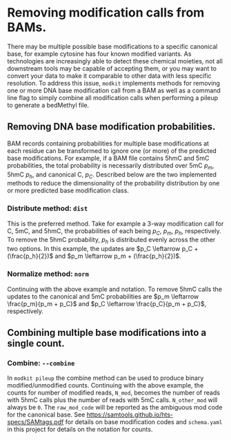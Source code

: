 # Removing modification calls from BAMs.

There may be multiple possible base modifications to a specific canonical base, for example cytosine has four
known modified variants. As technologies are increasingly able to detect these chemical moieties, not all
downstream tools may be capable of accepting them, or you may want to convert your data to make it comparable
to other data with less specific resolution. To address this issue, `modkit` implements methods for removing
one or more DNA base modification call from a BAM as well as a command line flag to simply combine all
modification calls when performing a pileup to generate a bedMethyl file.


## Removing DNA base modification probabilities.

BAM records containing probabilities for multiple base modifications at each residue can be transformed to
ignore one (or more) of the predicted base modifications. For example, if a BAM file contains 5hmC and 5mC
probabilities, the total probability is necessarily distributed over 5mC $`p_m`$, 5hmC $`p_h`$, and canonical
C, $`p_{C}`$. Described below are the two implemented methods to reduce the dimensionality of the probability
distribution by one or more predicted base modification class.

### Distribute method: `dist`

This is the preferred method.  Take for example a 3-way modification call for C, 5mC, and 5hmC, the
probabilities of each being $`p_{C}`$, $`p_{m}`$, $`p_{h}`$, respectively.  To remove the 5hmC probability,
$`p_{h}`$ is distributed evenly across the other two options. In this example, the updates are $`p_C
\leftarrow p_C + (\frac{p_h}{2})`$ and $`p_m \leftarrow p_m + (\frac{p_h}{2})`$.

### Normalize method: `norm`

Continuing with the above example and notation.  To remove 5hmC calls the updates to the canonical and 5mC
probabilities are $`p_m \leftarrow \frac{p_m}{p_m + p_C}`$ and $`p_C \leftarrow \frac{p_C}{p_m + p_C}`$,
respectively.


## Combining multiple base modifications into a single count.

### Combine: `--combine`

In `modkit pileup` the combine method can be used to produce binary modified/unmodified counts. Continuing
with the above example, the counts for number of modified reads, `N_mod`, becomes the number of reads with
5hmC calls plus the number of reads with 5mC calls. `N_other_mod` will always be `0`. The `raw_mod_code` will
be reported as the ambiguous mod code for the canonical base. See
https://samtools.github.io/hts-specs/SAMtags.pdf for details on base modification codes and `schema.yaml` in
this project for details on the notation for counts.
